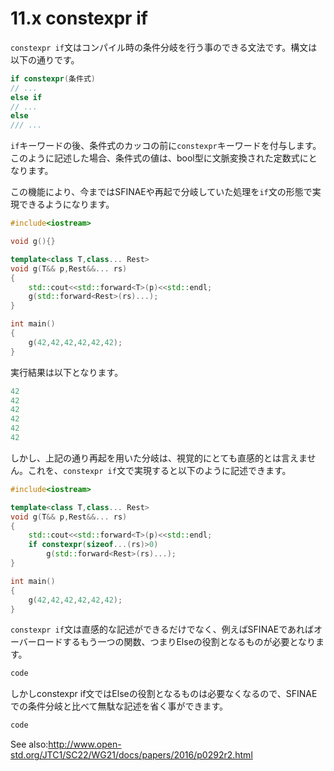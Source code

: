 # 11.x constexpr if

`constexpr if`文はコンパイル時の条件分岐を行う事のできる文法です。構文は以下の通りです。
```cpp
if constexpr(条件式)
// ...
else if 
// ...
else
/// ...
```
`if`キーワードの後、条件式のカッコの前に`constexpr`キーワードを付与します。このように記述した場合、条件式の値は、bool型に文脈変換された定数式にとなります。

この機能により、今まではSFINAEや再起で分岐していた処理を`if`文の形態で実現できるようになります。
```cpp
#include<iostream>

void g(){}

template<class T,class... Rest>
void g(T&& p,Rest&&... rs)
{
	std::cout<<std::forward<T>(p)<<std::endl;
	g(std::forward<Rest>(rs)...);
}

int main()
{
	g(42,42,42,42,42,42);
}
```
実行結果は以下となります。
```cpp
42
42
42
42
42
42
```
しかし、上記の通り再起を用いた分岐は、視覚的にとても直感的とは言えません。これを、`constexpr if`文で実現すると以下のように記述できます。
```cpp
#include<iostream>

template<class T,class... Rest>
void g(T&& p,Rest&&... rs)
{
	std::cout<<std::forward<T>(p)<<std::endl;
	if constexpr(sizeof...(rs)>0)
		g(std::forward<Rest>(rs)...);
}

int main()
{
	g(42,42,42,42,42,42);
}
```
`constexpr if`文は直感的な記述ができるだけでなく、例えばSFINAEであればオーバーロードするもう一つの関数、つまりElseの役割となるものが必要となります。
```cpp
code
```
しかしconstexpr if文ではElseの役割となるものは必要なくなるので、SFINAEでの条件分岐と比べて無駄な記述を省く事ができます。
```cpp
code
```

See also:http://www.open-std.org/JTC1/SC22/WG21/docs/papers/2016/p0292r2.html